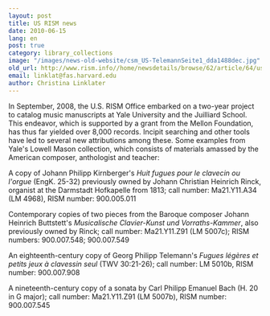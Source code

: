 ```yaml
---
layout: post
title: US RISM news
date: 2010-06-15
lang: en
post: true
category: library_collections
image: "/images/news-old-website/csm_US-TelemannSeite1_dda1488dec.jpg"
old_url: http://www.rism.info//home/newsdetails/browse/62/article/64/us-rism-news.html
email: linklat@fas.harvard.edu
author: Christina Linklater
---
```


In September, 2008, the U.S. RISM Office embarked on a two-year project to catalog music manuscripts at Yale University and the Juilliard School. This endeavor, which is supported by a grant from the Mellon Foundation, has thus far yielded over 8,000 records. Incipit searching and other tools have led to several new attributions among these. Some examples from Yale's Lowell Mason collection, which consists of materials amassed by the American composer, anthologist and teacher:

A copy of Johann Philipp Kirnberger's _Huit fugues pour le clavecin ou l'orgue_ (EngK. 25-32) previously owned by Johann Christian Heinrich Rinck, organist at the Darmstadt Hofkapelle from 1813; call number: Ma21.Y11.A34 (LM 4968), RISM number: 900.005.011

Contemporary copies of two pieces from the Baroque composer Johann Heinrich Buttstett's _Musicalische Clavier-Kunst und Vorraths-Kammer_, also previously owned by Rinck; call number: Ma21.Y11.Z91 (LM 5007c); RISM numbers: 900.007.548; 900.007.549

An eighteenth-century copy of Georg Philipp Telemann's _Fugues légères et petits jeux à clavessin seul_ (TWV 30:21-26); call number: LM 5010b, RISM number: 900.007.908

A nineteenth-century copy of a sonata by Carl Philipp Emanuel Bach (H. 20 in G major); call number: Ma21.Y11.Z91 (LM 5007b), RISM number: 900.007.545

